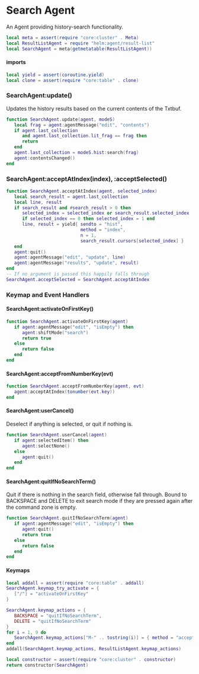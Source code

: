 # Search Agent

  An Agent providing history\-search functionality\.

```lua
local meta = assert(require "core:cluster" . Meta)
local ResultListAgent = require "helm:agent/result-list"
local SearchAgent = meta(getmetatable(ResultListAgent))
```


#### imports

```lua
local yield = assert(coroutine.yield)
local clone = assert(require "core:table" . clone)
```


### SearchAgent:update\(\)

Updates the history results based on the current contents of the Txtbuf\.

```lua
function SearchAgent.update(agent, modeS)
   local frag = agent:agentMessage("edit", "contents")
   if agent.last_collection
      and agent.last_collection.lit_frag == frag then
      return
   end
   agent.last_collection = modeS.hist:search(frag)
   agent:contentsChanged()
end
```


### SearchAgent:acceptAtIndex\(index\), :acceptSelected\(\)

```lua
function SearchAgent.acceptAtIndex(agent, selected_index)
   local search_result = agent.last_collection
   local line, result
   if search_result and #search_result > 0 then
      selected_index = selected_index or search_result.selected_index
      if selected_index == 0 then selected_index = 1 end
      line, result = yield{ sendto = "hist",
                            method = "index",
                            n = 1,
                            search_result.cursors[selected_index] }
   end
   agent:quit()
   agent:agentMessage("edit", "update", line)
   agent:agentMessage("results", "update", result)
end
-- If no argument is passed this happily falls through
SearchAgent.acceptSelected = SearchAgent.acceptAtIndex
```


### Keymap and Event Handlers


#### SearchAgent:activateOnFirstKey\(\)

```lua
function SearchAgent.activateOnFirstKey(agent)
   if agent:agentMessage("edit", "isEmpty") then
      agent:shiftMode("search")
      return true
   else
      return false
   end
end
```


#### SearchAgent:acceptFromNumberKey\(evt\)

```lua
function SearchAgent.acceptFromNumberKey(agent, evt)
   agent:acceptAtIndex(tonumber(evt.key))
end
```


#### SearchAgent:userCancel\(\)

Deselect if anything is selected, or quit if nothing is\.

```lua
function SearchAgent.userCancel(agent)
   if agent:selectedItem() then
      agent:selectNone()
   else
      agent:quit()
   end
end
```


#### SearchAgent:quitIfNoSearchTerm\(\)

Quit if there is nothing in the search field, otherwise fall through\. Bound to
BACKSPACE and DELETE to exit search mode if they are pressed again after the
command zone is empty\.

```lua
function SearchAgent.quitIfNoSearchTerm(agent)
   if agent:agentMessage("edit", "isEmpty") then
      agent:quit()
      return true
   else
      return false
   end
end
```


#### Keymaps

```lua
local addall = assert(require "core:table" . addall)
SearchAgent.keymap_try_activate = {
   ["/"] = "activateOnFirstKey"
}

SearchAgent.keymap_actions = {
   BACKSPACE = "quitIfNoSearchTerm",
   DELETE = "quitIfNoSearchTerm"
}
for i = 1, 9 do
   SearchAgent.keymap_actions["M-" .. tostring(i)] = { method = "acceptFromNumberKey", n = 1 }
end
addall(SearchAgent.keymap_actions, ResultListAgent.keymap_actions)
```

```lua
local constructor = assert(require "core:cluster" . constructor)
return constructor(SearchAgent)
```
